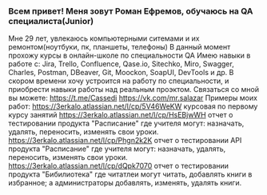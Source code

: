 ### Всем привет! Меня зовут Роман Ефремов, обучаюсь на QA специалиста(Junior)
  Мне 29 лет, увлекаюсь компьютерными ситемами и их ремонтом(ноутбуки, пк, планшеты, телефоны)
  В данный момент прохожу курсы в онлайн-школе по специальности QA
  Имею навыки в работе с:
  Jira, Trello, Confluence, Qase.io, Sitechko, Miro, Swagger, Charles, Postman, DBeaver, Git, Moockon, SoapUI, DevTools и др.
  В скором времени хочу устроится на работу по специальности, и приобрести навыки работы над реальным проэктом.
  Связаться со мной вы можете:
  https://t.me/Cassedi
  https://vk.com/mr.salazar
Примеры моих работ:
https://3erkalo.atlassian.net/l/cp/5V46WeKW курсовая по первому курсу занятий
https://3erkalo.atlassian.net/l/cp/HsEBjwWH отчет о тестировании продукта "Расписание" где учителя могут: назначать, удалять, переносить, изменять свои уроки.
https://3erkalo.atlassian.net/l/cp/Phgn2k2K отчет о тестировании API продукта "Расписание" где учителя могут: назначать, удалять, переносить, изменять свои уроки.
https://3erkalo.atlassian.net/l/cp/dQpk7070 отчет о тестировании продукта "Бибилиотека" где читатлеи могут читать, добавлять книги в избранное; а администраторы добавлять, изменять, удалять книги. 
